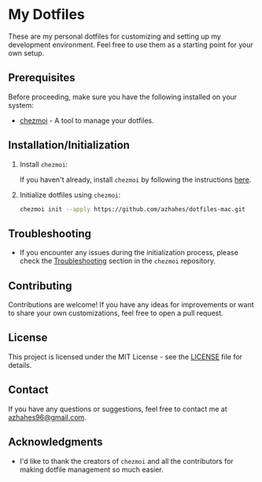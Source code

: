# My Dotfiles

These are my personal dotfiles for customizing and setting up my development environment. Feel free to use them as a starting point for your own setup.

## Prerequisites

Before proceeding, make sure you have the following installed on your system:

- [chezmoi](https://github.com/twpayne/chezmoi) - A tool to manage your dotfiles.

## Installation/Initialization

1. Install `chezmoi`:

   If you haven't already, install `chezmoi` by following the instructions [here](https://github.com/twpayne/chezmoi#installation).

2. Initialize dotfiles using `chezmoi`:

   ```bash
   chezmoi init --apply https://github.com/azhahes/dotfiles-mac.git
   ```

## Troubleshooting

- If you encounter any issues during the initialization process, please check the [Troubleshooting](https://github.com/twpayne/chezmoi#troubleshooting) section in the `chezmoi` repository.

## Contributing

Contributions are welcome! If you have any ideas for improvements or want to share your own customizations, feel free to open a pull request.

## License

This project is licensed under the MIT License - see the [LICENSE](LICENSE) file for details.

## Contact

If you have any questions or suggestions, feel free to contact me at azhahes96@gmail.com.

## Acknowledgments

- I'd like to thank the creators of `chezmoi` and all the contributors for making dotfile management so much easier.

